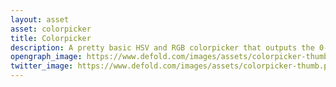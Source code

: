 ```yaml
---
layout: asset
asset: colorpicker
title: Colorpicker
description: A pretty basic HSV and RGB colorpicker that outputs the 0-1 vector4s that Defold uses for colors.
opengraph_image: https://www.defold.com/images/assets/colorpicker-thumb.png
twitter_image: https://www.defold.com/images/assets/colorpicker-thumb.png
---
```

